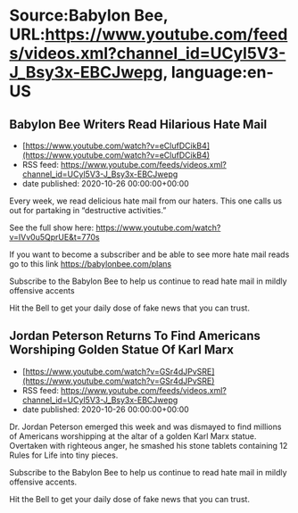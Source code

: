 # Source:Babylon Bee, URL:https://www.youtube.com/feeds/videos.xml?channel_id=UCyl5V3-J_Bsy3x-EBCJwepg, language:en-US

## Babylon Bee Writers Read Hilarious Hate Mail
 - [https://www.youtube.com/watch?v=eClufDCikB4](https://www.youtube.com/watch?v=eClufDCikB4)
 - RSS feed: https://www.youtube.com/feeds/videos.xml?channel_id=UCyl5V3-J_Bsy3x-EBCJwepg
 - date published: 2020-10-26 00:00:00+00:00

Every week, we read delicious hate mail from our haters. This one calls us out for partaking in “destructive activities.”

See the full show here:
https://www.youtube.com/watch?v=IVv0u5QprUE&t=770s

If you want to become a subscriber and be able to see more hate mail reads go to this link
https://babylonbee.com/plans

Subscribe to the Babylon Bee to help us continue to read hate mail in mildly offensive accents

Hit the Bell to get your daily dose of fake news that you can trust.

## Jordan Peterson Returns To Find Americans Worshiping Golden Statue Of Karl Marx
 - [https://www.youtube.com/watch?v=GSr4dJPvSRE](https://www.youtube.com/watch?v=GSr4dJPvSRE)
 - RSS feed: https://www.youtube.com/feeds/videos.xml?channel_id=UCyl5V3-J_Bsy3x-EBCJwepg
 - date published: 2020-10-26 00:00:00+00:00

Dr. Jordan Peterson emerged this week and was dismayed to find millions of Americans worshipping at the altar of a golden Karl Marx statue. Overtaken with righteous anger, he smashed his stone tablets containing 12 Rules for Life into tiny pieces.

Subscribe to the Babylon Bee to help us continue to read hate mail in mildly offensive accents.

Hit the Bell to get your daily dose of fake news that you can trust.

